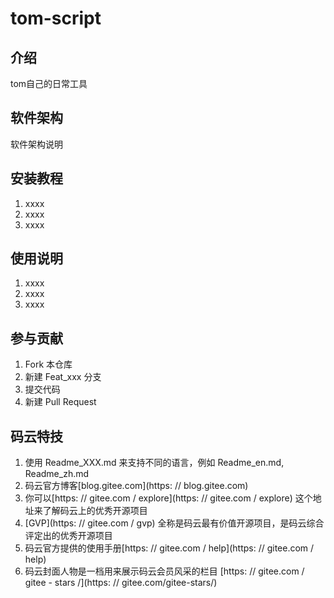 ﻿# tom-script

## 介绍
tom自己的日常工具

## 软件架构
软件架构说明

## 安装教程

1. xxxx
2. xxxx
3. xxxx

## 使用说明

1. xxxx
2. xxxx
3. xxxx

## 参与贡献

1. Fork 本仓库
2. 新建 Feat_xxx 分支
3. 提交代码
4. 新建 Pull Request


## 码云特技

1. 使用 Readme\_XXX.md 来支持不同的语言，例如 Readme\_en.md, Readme\_zh.md
2. 码云官方博客[blog.gitee.com](https: // blog.gitee.com)
3. 你可以[https: // gitee.com / explore](https: // gitee.com / explore) 这个地址来了解码云上的优秀开源项目
4. [GVP](https: // gitee.com / gvp) 全称是码云最有价值开源项目，是码云综合评定出的优秀开源项目
5. 码云官方提供的使用手册[https: // gitee.com / help](https: // gitee.com / help)
6. 码云封面人物是一档用来展示码云会员风采的栏目 [https: // gitee.com / gitee - stars /](https: // gitee.com/gitee-stars/)


